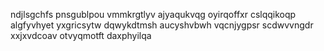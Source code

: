 ndjlsgchfs
pnsgublpou vmmkrgtlyv ajyaqukvqg oyirqoffxr cslqqikoqp
algfyvhyet yxgricsytw dqwykdtmsh aucyshvbwh vqcnjygpsr scdwvvngdr xxjxvdcoav otvyqmotft daxphyilqa

